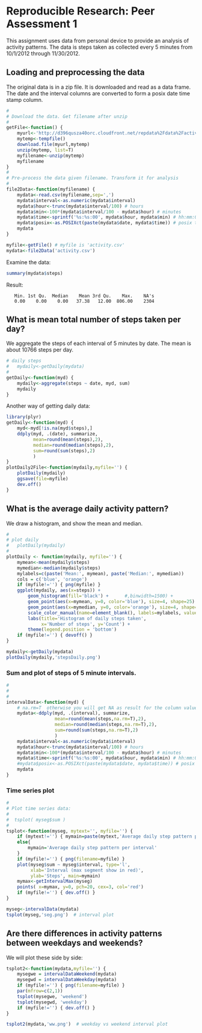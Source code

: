 # Reproducible Research: Peer Assessment 1

This assignment uses data from personal device to provide an analysis of activity patterns. The data is steps taken as collected every 5 minutes from 10/1/2012 through 11/30/2012.


## Loading and preprocessing the data

The original data is in a zip file. It is downloaded and read as a data frame. The date and the interval columns are converted to form a posix date time stamp column.

```r
#
# Download the data. Get filename after unzip
#
getFile<-function() {
    myurl<-'http://d396qusza40orc.cloudfront.net/repdata%2Fdata%2Factivity.zip'
    mytemp<-tempfile()
    download.file(myurl,mytemp)
    unzip(mytemp, list=T)
    myfilename<-unzip(mytemp)
    myfilename
}
#
# Pre-process the data given filename. Transform it for analysis
#
file2Data<-function(myfilename) {
    mydata<-read.csv(myfilename,sep=',')
    mydata$interval<-as.numeric(mydata$interval)
    mydata$hour<-trunc(mydata$interval/100) # hours
    mydata$min<-100*(mydata$interval/100 - mydata$hour) # minutes
    mydata$time<-sprintf('%s:%s:00', mydata$hour, mydata$min) # hh:mm:00
    mydata$posix<-as.POSIXct(paste(mydata$date, mydata$time)) # posix time of DateTime
    mydata
}

myfile<-getFile() # myfile is 'activity.csv'
mydata<-file2Data('activity.csv')
```

Examine the data:

```r
summary(mydata$steps)
```
Result:
```
   Min. 1st Qu.  Median    Mean 3rd Qu.    Max.    NA's
   0.00    0.00    0.00   37.38   12.00  806.00    2304
```

## What is mean total number of steps taken per day?

We aggregate the steps of each interval of 5 minutes by date. The mean is about 10766 steps per day.
```r
# daily steps
#   mydaily<-getDaily(mydata)
#
getDaily<-function(myd) {
    mydaily<-aggregate(steps ~ date, myd, sum)
    mydaily    
}

```
Another way of getting daily data:

```r
library(plyr)
getDaily<-function(myd) {
    myd<-myd[!is.na(myd$steps),] 
    ddply(myd, .(date), summarize,
          mean=round(mean(steps),2),
          median=round(median(steps),2),
          sum=round(sum(steps),2)
          )
}
plotDaily2File<-function(mydaily,myfile='') {
    plotDaily(mydaily)
    ggsave(file=myfile)
    dev.off()
}

```

## What is the average daily activity pattern?

We draw a histogram, and show the mean and median.

```r
#
# plot daily
#   plotDaily(mydaily)
#
plotDaily <- function(mydaily, myfile='') {
    mymean<-mean(mydaily$steps)
    mymedian<-median(mydaily$steps)
    mylabels=c(paste('Mean:', mymean), paste('Median:', mymedian))
    cols = c('blue', 'orange')
    if (myfile!='') { png(myfile) }
    ggplot(mydaily, aes(x=steps)) +
        geom_histogram(fill='black') +      #,binwidth=1500) +
        geom_point(aes(x=mymean, y=0, color='blue'), size=4, shape=25) + 
        geom_point(aes(x=mymedian, y=0, color='orange'), size=4, shape=24) + 
        scale_color_manual(name=element_blank(), labels=mylabels, values=cols) + 
        labs(title='Histogram of daily steps taken',
             x='Number of steps', y='Count') + 
        theme(legend.position = 'bottom')
    if (myfile!='') { devoff() }
}

mydaily<-getDaily(mydata)
plotDaily(mydaily,'stepsDaily.png')

```


### Sum and plot of steps of 5 minute intervals.


```r
#
# 
#
intervalData<-function(myd) {
    # na.rm=T  otherwise you will get NA as result for the column values
    mydata<-ddply(myd, .(interval), summarize, 
                  mean=round(mean(steps,na.rm=T),2),
                  median=round(median(steps,na.rm=T),2),
                  sum=round(sum(steps,na.rm=T),2)
                  )    
    mydata$interval<-as.numeric(mydata$interval)
    mydata$hour<-trunc(mydata$interval/100) # hours
    mydata$min<-100*(mydata$interval/100 - mydata$hour) # minutes
    mydata$time<-sprintf('%s:%s:00', mydata$hour, mydata$min) # hh:mm:00
    #mydata$posix<-as.POSIXct(paste(mydata$date, mydata$time)) # posix time of DateTime
    mydata    
}
```

### Time series plot
```r
#
# Plot time series data:
#
#  tsplot( myseg$sum )
#
tsplot<-function(myseg, mytext='', myfile='') {
    if (mytext!='') { mymain=paste(mytext,'Average daily step pattern per interval' )}
    else{
        mymain='Average daily step pattern per interval'
    }
    if (myfile!='') { png(filename=myfile) }
    plot(myseg$sum ~ myseg$interval, type='l',
         xlab='Interval (max segment show in red)',
         ylab='Steps', main=mymain)
    mymax<-getIntervalMax(myseg)
    points( x=mymax, y=0, pch=20, cex=3, col='red')
    if (myfile!='') { dev.off() }
}
```
```r
myseg<-intervalData(mydata)
tsplot(myseg,'seg.png')  # interval plot
```
## Are there differences in activity patterns between weekdays and weekends?
We will plot these side by side:
```r
tsplot2<-function(mydata,myfile='') {
    mysegwe = intervalDataWeekend(mydata)
    mysegwd = intervalDataWeekday(mydata)
    if (myfile!='') { png(filename=myfile) }
    par(mfrow=c(2,1))
    tsplot(mysegwe, 'weekend')
    tsplot(mysegwd, 'weekday')
    if (myfile!='') { dev.off() }    
}

```
```r
tsplot2(mydata,'ww.png')  # weekday vs weekend interval plot
```



